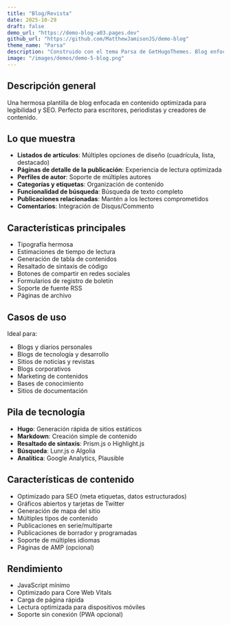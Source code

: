 ```yaml
---
title: "Blog/Revista"
date: 2025-10-29
draft: false
demo_url: "https://demo-blog-a03.pages.dev"
github_url: "https://github.com/MatthewJamisonJS/demo-blog"
theme_name: "Parsa"
description: "Construido con el tema Parsa de GetHugoThemes. Blog enfocado en contenido con excelente tipografía, experiencia de lectura y optimización SEO."
image: "/images/demos/demo-5-blog.png"
---
```


## Descripción general

Una hermosa plantilla de blog enfocada en contenido optimizada para legibilidad y SEO. Perfecto para escritores, periodistas y creadores de contenido.

## Lo que muestra

- **Listados de artículos**: Múltiples opciones de diseño (cuadrícula, lista, destacado)
- **Páginas de detalle de la publicación**: Experiencia de lectura optimizada
- **Perfiles de autor**: Soporte de múltiples autores
- **Categorías y etiquetas**: Organización de contenido
- **Funcionalidad de búsqueda**: Búsqueda de texto completo
- **Publicaciones relacionadas**: Mantén a los lectores comprometidos
- **Comentarios**: Integración de Disqus/Commento

## Características principales

- Tipografía hermosa
- Estimaciones de tiempo de lectura
- Generación de tabla de contenidos
- Resaltado de sintaxis de código
- Botones de compartir en redes sociales
- Formularios de registro de boletín
- Soporte de fuente RSS
- Páginas de archivo

## Casos de uso

Ideal para:
- Blogs y diarios personales
- Blogs de tecnología y desarrollo
- Sitios de noticias y revistas
- Blogs corporativos
- Marketing de contenidos
- Bases de conocimiento
- Sitios de documentación

## Pila de tecnología

- **Hugo**: Generación rápida de sitios estáticos
- **Markdown**: Creación simple de contenido
- **Resaltado de sintaxis**: Prism.js o Highlight.js
- **Búsqueda**: Lunr.js o Algolia
- **Analítica**: Google Analytics, Plausible

## Características de contenido

- Optimizado para SEO (meta etiquetas, datos estructurados)
- Gráficos abiertos y tarjetas de Twitter
- Generación de mapa del sitio
- Múltiples tipos de contenido
- Publicaciones en serie/multiparte
- Publicaciones de borrador y programadas
- Soporte de múltiples idiomas
- Páginas de AMP (opcional)

## Rendimiento

- JavaScript mínimo
- Optimizado para Core Web Vitals
- Carga de página rápida
- Lectura optimizada para dispositivos móviles
- Soporte sin conexión (PWA opcional)
